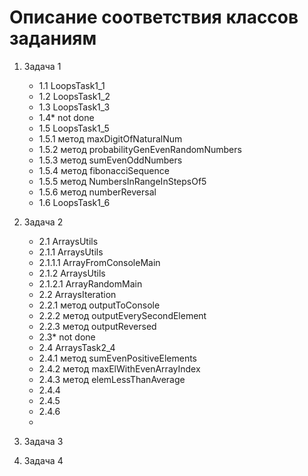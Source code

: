 # Описание соответствия классов заданиям

1. Задача 1
    - 1.1 LoopsTask1_1
    - 1.2 LoopsTask1_2
    - 1.3 LoopsTask1_3
    - 1.4* not done
    - 1.5 LoopsTask1_5
    - 1.5.1 метод maxDigitOfNaturalNum
    - 1.5.2 метод probabilityGenEvenRandomNumbers
    - 1.5.3 метод sumEvenOddNumbers
    - 1.5.4 метод fibonacciSequence
    - 1.5.5 метод NumbersInRangeInStepsOf5
    - 1.5.6 метод numberReversal
    - 1.6 LoopsTask1_6

2. Задача 2
   - 2.1 ArraysUtils
   - 2.1.1 ArraysUtils
   - 2.1.1.1 ArrayFromConsoleMain
   - 2.1.2 ArraysUtils
   - 2.1.2.1 ArrayRandomMain
   - 2.2 ArraysIteration
   - 2.2.1 метод outputToConsole
   - 2.2.2 метод outputEverySecondElement
   - 2.2.3 метод outputReversed
   - 2.3* not done
   - 2.4 ArraysTask2_4
   - 2.4.1 метод sumEvenPositiveElements
   - 2.4.2 метод maxElWithEvenArrayIndex
   - 2.4.3 метод elemLessThanAverage
   - 2.4.4 
   - 2.4.5
   - 2.4.6
   - 

3. Задача 3
4. Задача 4
